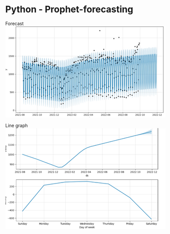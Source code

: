 # Python - Prophet-forecasting
 Forecast 
 ![Alt text](forecast.png)


Line graph  
![Alt text](Linegraph.png)
